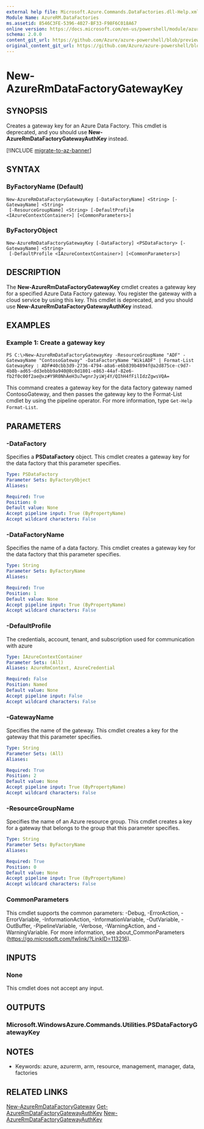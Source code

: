 ```yaml
---
external help file: Microsoft.Azure.Commands.DataFactories.dll-Help.xml
Module Name: AzureRM.DataFactories
ms.assetid: 8546C3FE-5396-4027-BF33-F98F6C018A67
online version: https://docs.microsoft.com/en-us/powershell/module/azurerm.datafactories/new-azurermdatafactorygatewaykey
schema: 2.0.0
content_git_url: https://github.com/Azure/azure-powershell/blob/preview/src/ResourceManager/DataFactories/Commands.DataFactories/help/New-AzureRmDataFactoryGatewayKey.md
original_content_git_url: https://github.com/Azure/azure-powershell/blob/preview/src/ResourceManager/DataFactories/Commands.DataFactories/help/New-AzureRmDataFactoryGatewayKey.md
---
```


# New-AzureRmDataFactoryGatewayKey

## SYNOPSIS
Creates a gateway key for an Azure Data Factory. This cmdlet is deprecated, and you should use **New-AzureRmDataFactoryGatewayAuthKey** instead.

[!INCLUDE [migrate-to-az-banner](../../includes/migrate-to-az-banner.md)]

## SYNTAX

### ByFactoryName (Default)
```
New-AzureRmDataFactoryGatewayKey [-DataFactoryName] <String> [-GatewayName] <String>
 [-ResourceGroupName] <String> [-DefaultProfile <IAzureContextContainer>] [<CommonParameters>]
```

### ByFactoryObject
```
New-AzureRmDataFactoryGatewayKey [-DataFactory] <PSDataFactory> [-GatewayName] <String>
 [-DefaultProfile <IAzureContextContainer>] [<CommonParameters>]
```

## DESCRIPTION
The **New-AzureRmDataFactoryGatewayKey** cmdlet creates a gateway key for a specified Azure Data Factory gateway.
You register the gateway with a cloud service by using this key. This cmdlet is deprecated, and you should use **New-AzureRmDataFactoryGatewayAuthKey** instead.

## EXAMPLES

### Example 1: Create a gateway key
```
PS C:\>New-AzureRmDataFactoryGatewayKey -ResourceGroupName "ADF" -GatewayName "ContosoGateway" -DataFactoryName "WikiADF" | Format-List
GatewayKey : ADF#40cbb3d9-2736-4794-a8a6-e6b839b4894f@a2d875ce-c9d7-4b8b-ad65-dd3ebbb9a940@8c0d1801-e863-44af-82e6-fb2f0c00f2ae@xz#Y9R0NhAeH3u7wgnrJyiWj4Y/QIhH4fFilIdzZgwsVQA=
```

This command creates a gateway key for the data factory gateway named ContosoGateway, and then passes the gateway key to the Format-List cmdlet by using the pipeline operator.
For more information, type `Get-Help Format-List`.

## PARAMETERS

### -DataFactory
Specifies a **PSDataFactory** object.
This cmdlet creates a gateway key for the data factory that this parameter specifies.

```yaml
Type: PSDataFactory
Parameter Sets: ByFactoryObject
Aliases: 

Required: True
Position: 0
Default value: None
Accept pipeline input: True (ByPropertyName)
Accept wildcard characters: False
```

### -DataFactoryName
Specifies the name of a data factory.
This cmdlet creates a gateway key for the data factory that this parameter specifies.

```yaml
Type: String
Parameter Sets: ByFactoryName
Aliases: 

Required: True
Position: 1
Default value: None
Accept pipeline input: True (ByPropertyName)
Accept wildcard characters: False
```

### -DefaultProfile
The credentials, account, tenant, and subscription used for communication with azure

```yaml
Type: IAzureContextContainer
Parameter Sets: (All)
Aliases: AzureRmContext, AzureCredential

Required: False
Position: Named
Default value: None
Accept pipeline input: False
Accept wildcard characters: False
```

### -GatewayName
Specifies the name of the gateway.
This cmdlet creates a key for the gateway that this parameter specifies.

```yaml
Type: String
Parameter Sets: (All)
Aliases: 

Required: True
Position: 2
Default value: None
Accept pipeline input: True (ByPropertyName)
Accept wildcard characters: False
```

### -ResourceGroupName
Specifies the name of an Azure resource group.
This cmdlet creates a key for a gateway that belongs to the group that this parameter specifies.

```yaml
Type: String
Parameter Sets: ByFactoryName
Aliases: 

Required: True
Position: 0
Default value: None
Accept pipeline input: True (ByPropertyName)
Accept wildcard characters: False
```

### CommonParameters
This cmdlet supports the common parameters: -Debug, -ErrorAction, -ErrorVariable, -InformationAction, -InformationVariable, -OutVariable, -OutBuffer, -PipelineVariable, -Verbose, -WarningAction, and -WarningVariable. For more information, see about_CommonParameters (https://go.microsoft.com/fwlink/?LinkID=113216).

## INPUTS

### None
This cmdlet does not accept any input.

## OUTPUTS

### Microsoft.WindowsAzure.Commands.Utilities.PSDataFactoryGatewayKey

## NOTES
* Keywords: azure, azurerm, arm, resource, management, manager, data, factories

## RELATED LINKS

[New-AzureRmDataFactoryGateway](./New-AzureRmDataFactoryGateway.md)
[Get-AzureRmDataFactoryGatewayAuthKey](./Get-AzureRmDataFactoryGatewayAuthKey.md)
[New-AzureRmDataFactoryGatewayAuthKey](./New-AzureRmDataFactoryGatewayAuthKey.md)


